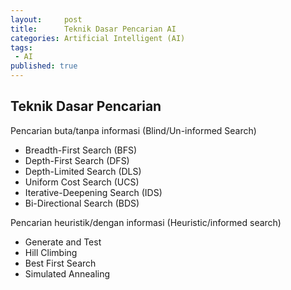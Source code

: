 ```yaml
---
layout:     post
title:      Teknik Dasar Pencarian AI
categories: Artificial Intelligent (AI)
tags:
 - AI
published: true
---
```

## Teknik Dasar Pencarian

Pencarian buta/tanpa informasi (Blind/Un-informed Search) 
- Breadth-First Search (BFS)
- Depth-First Search (DFS)
- Depth-Limited Search (DLS)
- Uniform Cost Search (UCS)
- Iterative-Deepening Search (IDS)
- Bi-Directional Search (BDS)  

Pencarian heuristik/dengan informasi (Heuristic/informed search)
- Generate and Test
- Hill Climbing
- Best First Search
- Simulated Annealing
